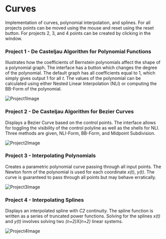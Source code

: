 # Curves
Implementation of curves, polynomial interpolation, and splines.
For all projects points can be moved using the mouse and reset using the reset button.
For projects 2, 3, and 4 points can be created by clicking in the window.

### Project 1 - De Casteljau Algorithm for Polynomial Functions
Illustrates how the coefficients of Bernstein polynomials affect the shape of a polynomial graph. The interface has a button which changes the degree of the polynomial. The default graph has all coefficients equal to 1, which simply gives output 1 for all _t_. The values of the polynomial can be calculated using either Nested Linear Interpolation (NLI) or computing the BB-Form of the polynomial.

![Project1Image](https://user-images.githubusercontent.com/35553333/80566878-cc1a2d00-89a8-11ea-8d23-992140824956.png)

### Project 2 - De Casteljau Algorithm for Bezier Curves
Displays a Bezier Curve based on the control points. The interface allows for toggling the visibility of the control polyline as well as the shells for NLI. Three methods are given, NLI-Form, BB-Form, and Midpoint Subdivision.

![Project2Image](https://user-images.githubusercontent.com/35553333/80567154-6b3f2480-89a9-11ea-9278-d61f652b41cb.png)

### Project 3 - Interpolating Polynomials
Creates a parametric polynomial curve passing through all input points. The Newton form of the polynomial is used for each coordinate _x(t)_, _y(t)_. The curve is guaranteed to pass through all points but may behave erratically.

![Project3Image](https://user-images.githubusercontent.com/35553333/80568667-4b5d3000-89ac-11ea-9151-62d65564e63f.png)

### Project 4 - Interpolating Splines
Displays an interpolated spline with _C2_ continuity. The spline function is written as a series of truncated power functions. Solving for the splines _x(t)_ and _y(t)_ involves solving two _(n+2)X(n+2)_ linear systems.

![Project4Image](https://user-images.githubusercontent.com/35553333/80568748-6cbe1c00-89ac-11ea-82da-6c8e338563d3.png)

